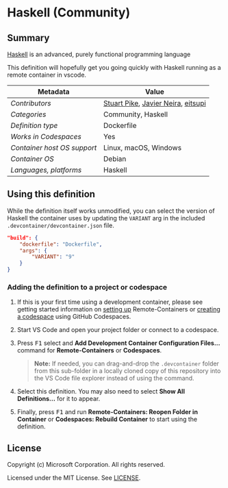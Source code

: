# Haskell (Community)

## Summary

[Haskell](https://www.haskell.org/) is an advanced, purely functional programming language

This definition will hopefully get you going quickly with Haskell running as a remote container in vscode.

| Metadata                    | Value                                                                        |
|---------------------------- | -----------------------------------------------------------------------------|
| *Contributors*              | [Stuart Pike](https://github.com/stuartpike), [Javier Neira](https://github.com/Chuxel), [eitsupi](https://github.com/eitsupi) |
| *Categories*                | Community, Haskell |
| *Definition type*           | Dockerfile |
| *Works in Codespaces*       | Yes |
| *Container host OS support* | Linux, macOS, Windows |
| *Container OS*              | Debian |
| *Languages, platforms*      | Haskell |


## Using this definition

While the definition itself works unmodified, you can select the version of Haskell the container uses by updating the `VARIANT` arg in the included `.devcontainer/devcontainer.json` file.

```json
"build": {
    "dockerfile": "Dockerfile",
    "args": {
        "VARIANT": "9"
    }
}
```

### Adding the definition to a project or codespace

1. If this is your first time using a development container, please see getting started information on [setting up](https://aka.ms/vscode-remote/containers/getting-started) Remote-Containers or [creating a codespace](https://aka.ms/ghcs-open-codespace) using GitHub Codespaces.

2. Start VS Code and open your project folder or connect to a codespace.

3. Press <kbd>F1</kbd> select and **Add Development Container Configuration Files...** command for **Remote-Containers** or **Codespaces**.

   > **Note:** If needed, you can drag-and-drop the `.devcontainer` folder from this sub-folder in a locally cloned copy of this repository into the VS Code file explorer instead of using the command.

4. Select this definition. You may also need to select **Show All Definitions...** for it to appear.

5. Finally, press <kbd>F1</kbd> and run **Remote-Containers: Reopen Folder in Container** or **Codespaces: Rebuild Container** to start using the definition.


## License

Copyright (c) Microsoft Corporation. All rights reserved.

Licensed under the MIT License. See [LICENSE](https://github.com/Microsoft/vscode-dev-containers/blob/main/LICENSE).
